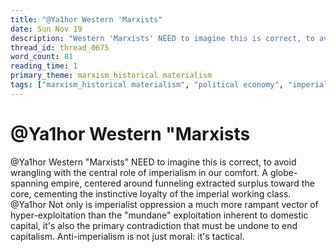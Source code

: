 ```yaml
---
title: "@Ya1hor Western 'Marxists"
date: Sun Nov 19
description: "Western 'Marxists' NEED to imagine this is correct, to avoid wrangling with the central role of imperialism in our comfort."
thread_id: thread_0675
word_count: 81
reading_time: 1
primary_theme: marxism_historical materialism
tags: ["marxism_historical materialism", "political economy", "imperialism_colonialism", "dialectics"]
---
```


# @Ya1hor Western "Marxists

@Ya1hor Western "Marxists" NEED to imagine this is correct, to avoid wrangling with the central role of imperialism in our comfort. A globe-spanning empire, centered around funneling extracted surplus toward the core, cementing the instinctive loyalty of the imperial working class. @Ya1hor Not only is imperialist oppression a much more rampant vector of hyper-exploitation than the "mundane" exploitation inherent to domestic capital, it's also the primary contradiction that must be undone to end capitalism. Anti-imperialism is not just moral: it's tactical.